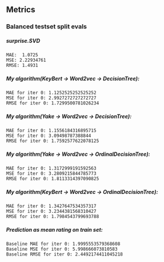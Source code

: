

## Metrics

### Balanced testset split evals

##### surprise.SVD
```
MAE:  1.0725
MSE: 2.22934761
RMSE: 1.4931
```

##### My algorithm(KeyBert -> Word2vec -> DecisionTree):
```
MAE for iter 0: 1.1252525252525252
MSE for iter 0: 2.9927272727272727
RMSE for iter 0: 1.7299500781026234
```

##### My algorithm(Yake -> Word2vec -> DecisionTree):
```
MAE for iter 0: 1.1556184316895715
MSE for iter 0: 3.09498787388844
RMSE for iter 0: 1.7592577622078125
```

##### My algorithm(Yake -> Word2vec -> OrdinalDecisionTree):
```
MAE for iter 0: 1.3172999191592563
MSE for iter 0: 3.2809215844785773
RMSE for iter 0: 1.8113314397090825
```

##### My algorithm(KeyBert -> Word2vec -> OrdinalDecisionTree):
```
MAE for iter 0: 1.3427647534357317
MSE for iter 0: 3.2344381568310427
RMSE for iter 0: 1.7984543799693788
```

##### Prediction as mean rating on train set:
```
Baseline MAE for iter 0: 1.9995553579368608
Baseline MSE for iter 0: 5.998666073810583
Baseline RMSE for iter 0: 2.4492174411045218
```
